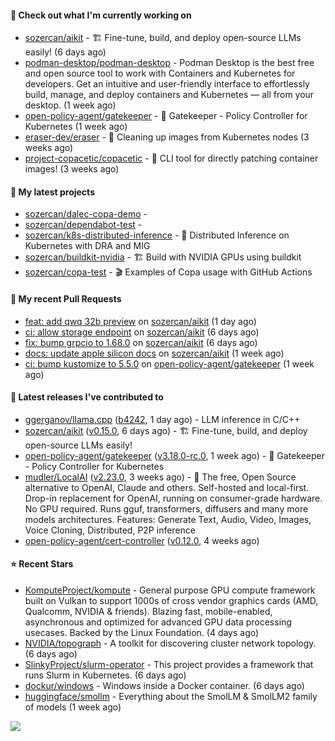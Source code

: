 #### 👷 Check out what I'm currently working on

- [sozercan/aikit](https://github.com/sozercan/aikit) - 🏗️ Fine-tune, build, and deploy open-source LLMs easily! (6 days ago)
- [podman-desktop/podman-desktop](https://github.com/podman-desktop/podman-desktop) - Podman Desktop is the best free and open source tool to work with Containers and Kubernetes for developers. Get an intuitive and user-friendly interface to effortlessly build, manage, and deploy containers and Kubernetes — all from your desktop. (1 week ago)
- [open-policy-agent/gatekeeper](https://github.com/open-policy-agent/gatekeeper) - 🐊 Gatekeeper - Policy Controller for Kubernetes (1 week ago)
- [eraser-dev/eraser](https://github.com/eraser-dev/eraser) - 🧹 Cleaning up images from Kubernetes nodes (3 weeks ago)
- [project-copacetic/copacetic](https://github.com/project-copacetic/copacetic) - 🧵 CLI tool for directly patching container images! (3 weeks ago)

#### 🌱 My latest projects

- [sozercan/dalec-copa-demo](https://github.com/sozercan/dalec-copa-demo) - 
- [sozercan/dependabot-test](https://github.com/sozercan/dependabot-test) - 
- [sozercan/k8s-distributed-inference](https://github.com/sozercan/k8s-distributed-inference) - 🦄 Distributed Inference on Kubernetes with DRA and MIG
- [sozercan/buildkit-nvidia](https://github.com/sozercan/buildkit-nvidia) - 🏗️ Build with NVIDIA GPUs using buildkit
- [sozercan/copa-test](https://github.com/sozercan/copa-test) - 🎬 Examples of Copa usage with GitHub Actions

#### 🔨 My recent Pull Requests

- [feat: add qwq 32b preview](https://github.com/sozercan/aikit/pull/443) on [sozercan/aikit](https://github.com/sozercan/aikit) (1 day ago)
- [ci: allow storage endpoint](https://github.com/sozercan/aikit/pull/440) on [sozercan/aikit](https://github.com/sozercan/aikit) (6 days ago)
- [fix: bump grpcio to 1.68.0](https://github.com/sozercan/aikit/pull/437) on [sozercan/aikit](https://github.com/sozercan/aikit) (6 days ago)
- [docs: update apple silicon docs](https://github.com/sozercan/aikit/pull/436) on [sozercan/aikit](https://github.com/sozercan/aikit) (1 week ago)
- [ci: bump kustomize to 5.5.0](https://github.com/open-policy-agent/gatekeeper/pull/3717) on [open-policy-agent/gatekeeper](https://github.com/open-policy-agent/gatekeeper) (1 week ago)

#### 🚀 Latest releases I've contributed to

- [ggerganov/llama.cpp](https://github.com/ggerganov/llama.cpp) ([b4242](https://github.com/ggerganov/llama.cpp/releases/tag/b4242), 1 day ago) - LLM inference in C/C&#43;&#43;
- [sozercan/aikit](https://github.com/sozercan/aikit) ([v0.15.0](https://github.com/sozercan/aikit/releases/tag/v0.15.0), 6 days ago) - 🏗️ Fine-tune, build, and deploy open-source LLMs easily!
- [open-policy-agent/gatekeeper](https://github.com/open-policy-agent/gatekeeper) ([v3.18.0-rc.0](https://github.com/open-policy-agent/gatekeeper/releases/tag/v3.18.0-rc.0), 1 week ago) - 🐊 Gatekeeper - Policy Controller for Kubernetes
- [mudler/LocalAI](https://github.com/mudler/LocalAI) ([v2.23.0](https://github.com/mudler/LocalAI/releases/tag/v2.23.0), 3 weeks ago) - :robot: The free, Open Source alternative to OpenAI, Claude and others. Self-hosted and local-first. Drop-in replacement for OpenAI,  running on consumer-grade hardware. No GPU required. Runs gguf, transformers, diffusers and many more models architectures. Features: Generate Text, Audio, Video, Images, Voice Cloning, Distributed, P2P inference
- [open-policy-agent/cert-controller](https://github.com/open-policy-agent/cert-controller) ([v0.12.0](https://github.com/open-policy-agent/cert-controller/releases/tag/v0.12.0), 4 weeks ago)

#### ⭐ Recent Stars

- [KomputeProject/kompute](https://github.com/KomputeProject/kompute) - General purpose GPU compute framework built on Vulkan to support 1000s of cross vendor graphics cards (AMD, Qualcomm, NVIDIA &amp; friends). Blazing fast, mobile-enabled, asynchronous and optimized for advanced GPU data processing usecases. Backed by the Linux Foundation. (4 days ago)
- [NVIDIA/topograph](https://github.com/NVIDIA/topograph) - A toolkit for discovering cluster network topology. (6 days ago)
- [SlinkyProject/slurm-operator](https://github.com/SlinkyProject/slurm-operator) - This project provides a framework that runs Slurm in Kubernetes. (6 days ago)
- [dockur/windows](https://github.com/dockur/windows) - Windows inside a Docker container. (6 days ago)
- [huggingface/smollm](https://github.com/huggingface/smollm) - Everything about the SmolLM &amp; SmolLM2 family of models  (1 week ago)

![](https://github-readme-stats.vercel.app/api?username=sozercan&theme=vision-friendly-dark&hide_border=false&include_all_commits=true&count_private=true)
